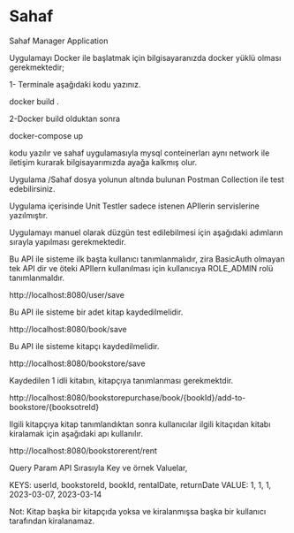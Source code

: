 # Sahaf
Sahaf Manager Application

Uygulamayı Docker ile başlatmak için bilgisayaranızda docker yüklü olması gerekmektedir;

1- Terminale aşağıdaki kodu yazınız.
  
docker build .

2-Docker build olduktan sonra
  
docker-compose up

kodu yazılır ve sahaf uygulamasıyla mysql conteinerları aynı network ile iletişim kurarak bilgisayarımızda ayağa kalkmış olur.

Uygulama /Sahaf dosya yolunun altında bulunan Postman Collection ile test edebilirsiniz.

Uygulama içerisinde Unit Testler sadece istenen APIlerin servislerine yazılmıştır.

Uygulamayı manuel olarak düzgün test edilebilmesi için aşağıdaki adımların sırayla yapılması gerekmektedir.

Bu API ile sisteme ilk başta kullanıcı tanımlanmalıdır, zira BasicAuth olmayan tek API dir ve öteki APIlern kullanılması için kullanıcıya ROLE_ADMIN rolü tanımlanmaldır.

http://localhost:8080/user/save

Bu API ile sisteme bir adet kitap kaydedilmelidir.

http://localhost:8080/book/save

Bu API ile sisteme kitapçı kaydedilmelidir.

http://localhost:8080/bookstore/save

Kaydedilen 1 idli kitabın, kitapçıya tanımlanması gerekmektdir.

http://localhost:8080/bookstorepurchase/book/{bookId}/add-to-bookstore/{booksotreId}

Ilgili kitapçıya kitap tanımlandıktan sonra kullanıcılar ilgili kitaçıdan kitabı kiralamak için aşağıdaki apı kullanılır.

http://localhost:8080/bookstorerent/rent

Query Param API Sırasıyla Key ve örnek Valuelar,

KEYS: userId, bookstoreId, bookId, rentalDate, returnDate
VALUE: 1, 1, 1, 2023-03-07, 2023-03-14

Not: Kitap başka bir kitapçıda yoksa ve kiralanmışsa başka bir kullanıcı tarafından kiralanamaz.
  
  
  
  
  
  
  
  
